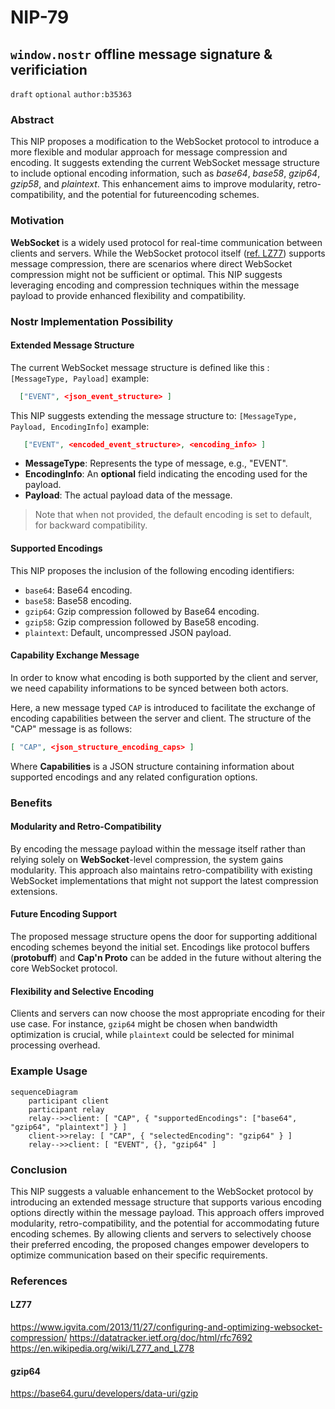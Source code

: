 NIP-79
======

`window.nostr` offline message signature & verificiation
--------------------------------------------------------

`draft` `optional` `author:b35363`

### Abstract

This NIP proposes a modification to the WebSocket protocol to introduce a more flexible and modular approach for message compression and encoding. 
It suggests extending the current WebSocket message structure to include optional encoding information, such as _base64_, _base58_, 
_gzip64_, _gzip58_, and _plaintext_. This enhancement aims to improve modularity, retro-compatibility, and the potential for futureencoding schemes.

### Motivation
**WebSocket** is a widely used protocol for real-time communication between clients and servers. 
While the WebSocket protocol itself ([ref. LZ77](#markdown-header-lz77)) supports message compression, 
there are scenarios where direct WebSocket compression might not be sufficient or optimal. 
This NIP suggests leveraging encoding and compression techniques within the message payload to provide enhanced flexibility
and compatibility.

### Nostr Implementation Possibility

#### Extended Message Structure

The current WebSocket message structure is defined like this : `[MessageType, Payload]`
example:
```json
  ["EVENT", <json_event_structure> ]
```

This NIP suggests extending the message structure to: `[MessageType, Payload, EncodingInfo]`
example:
```json
   ["EVENT", <encoded_event_structure>, <encoding_info> ]
```

- **MessageType**: Represents the type of message, e.g., "EVENT".
- **EncodingInfo**: An **optional** field indicating the encoding used for the payload.
- **Payload**: The actual payload data of the message.


> Note that when not provided, the default encoding is set to default, for backward compatibility.

#### Supported Encodings

This NIP proposes the inclusion of the following encoding identifiers:

- `base64`: Base64 encoding.
- `base58`: Base58 encoding.
- `gzip64`: Gzip compression followed by Base64 encoding.
- `gzip58`: Gzip compression followed by Base58 encoding.
- `plaintext`: Default, uncompressed JSON payload.

#### Capability Exchange Message

In order to know what encoding is both supported by the client and server,
we need capability informations to be synced between both actors.

Here, a new message typed `CAP` is introduced to facilitate the exchange of encoding capabilities between the server and client. The structure of the "CAP" message is as follows:

```json
[ "CAP", <json_structure_encoding_caps> ]
```

Where **Capabilities** is a JSON structure containing information about supported encodings and any related configuration options.

### Benefits
#### Modularity and Retro-Compatibility

By encoding the message payload within the message itself rather than relying solely on **WebSocket**-level compression, 
the system gains modularity. This approach also maintains retro-compatibility with existing WebSocket implementations 
that might not support the latest compression extensions.

#### Future Encoding Support
The proposed message structure opens the door for supporting additional encoding schemes beyond the initial set.
Encodings like protocol buffers (**protobuff**) and **Cap'n Proto** can be added in the future without altering the core WebSocket 
protocol.

#### Flexibility and Selective Encoding
Clients and servers can now choose the most appropriate encoding for their use case. For instance, 
`gzip64` might be chosen when bandwidth optimization is crucial, while `plaintext` could be selected for minimal 
processing overhead.


### Example Usage

```mermaid
sequenceDiagram
    participant client
    participant relay
    relay-->>client: [ "CAP", { "supportedEncodings": ["base64", "gzip64", "plaintext"] } ]
    client->>relay: [ "CAP", { "selectedEncoding": "gzip64" } ]
    relay-->>client: [ "EVENT", {}, "gzip64" ]
```

### Conclusion

This NIP suggests a valuable enhancement to the WebSocket protocol by introducing an extended message structure that supports various encoding options directly within the message payload. 
This approach offers improved modularity, retro-compatibility, and the potential for accommodating future encoding schemes. 
By allowing clients and servers to selectively choose their preferred encoding, the proposed changes empower developers to optimize communication based on their specific requirements.

### References

#### LZ77
https://www.igvita.com/2013/11/27/configuring-and-optimizing-websocket-compression/
https://datatracker.ietf.org/doc/html/rfc7692
https://en.wikipedia.org/wiki/LZ77_and_LZ78

#### gzip64
https://base64.guru/developers/data-uri/gzip
